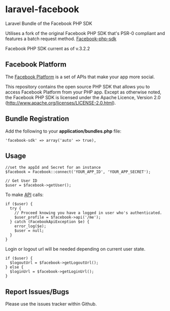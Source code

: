 laravel-facebook
================

Laravel Bundle of the Facebook PHP SDK

Utilises a fork of the original Facebook PHP SDK that's PSR-0 compliant and features a batch request method. [Facebook-php-sdk](https://github.com/matthew-muscat/facebook-php-sdk)

Facebook PHP SDK current as of v.3.2.2


## Facebook Platform

The [Facebook Platform](http://developers.facebook.com/) is
a set of APIs that make your app more social.

This repository contains the open source PHP SDK that allows you to
access Facebook Platform from your PHP app. Except as otherwise noted,
the Facebook PHP SDK is licensed under the Apache Licence, Version 2.0
(http://www.apache.org/licenses/LICENSE-2.0.html).


## Bundle Registration

Add the following to your **application/bundles.php** file:

	'facebook-sdk' => array('auto' => true),


## Usage

	//set the appId and Secret for an instance
    $facebook = Facebook::connect('YOUR_APP_ID', 'YOUR_APP_SECRET');

    // Get User ID
    $user = $facebook->getUser();

To make [API][API] calls:

    if ($user) {
      try {
        // Proceed knowing you have a logged in user who's authenticated.
        $user_profile = $facebook->api('/me');
      } catch (FacebookApiException $e) {
        error_log($e);
        $user = null;
      }
    }

Login or logout url will be needed depending on current user state.

    if ($user) {
      $logoutUrl = $facebook->getLogoutUrl();
    } else {
      $loginUrl = $facebook->getLoginUrl();
    }

[API]: http://developers.facebook.com/docs/api

## Report Issues/Bugs

Please use the issues tracker within Github.